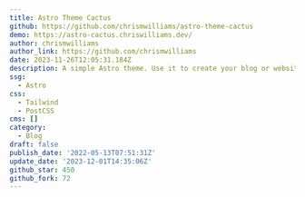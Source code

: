 ```yaml
---
title: Astro Theme Cactus
github: https://github.com/chrismwilliams/astro-theme-cactus
demo: https://astro-cactus.chriswilliams.dev/
author: chrismwilliams
author_link: https://github.com/chrismwilliams
date: 2023-11-26T12:05:31.184Z
description: A simple Astro theme. Use it to create your blog or website.
ssg:
  - Astro
css:
  - Tailwind
  - PostCSS
cms: []
category:
  - Blog
draft: false
publish_date: '2022-05-13T07:51:31Z'
update_date: '2023-12-01T14:35:06Z'
github_star: 450
github_fork: 72
---
```

